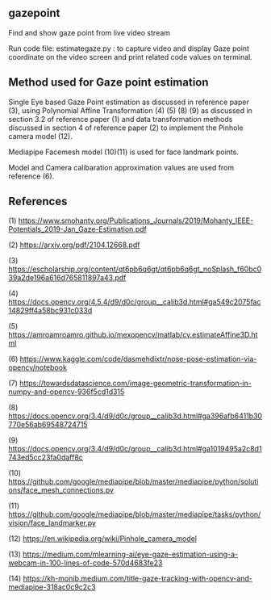 ## gazepoint
Find and show gaze point from live video stream

Run code file: estimategaze.py : to capture video and display Gaze point coordinate on the video screen and print related code values on terminal.

## Method used for Gaze point estimation

Single Eye based Gaze Point estimation as discussed in reference paper (3), using Polynomial Affine Transformation (4) (5) (8) (9) as discussed in section 3.2 of reference paper (1) and data transformation methods discussed in section 4 of reference paper (2) to implement the Pinhole camera model (12).

Mediapipe Facemesh model (10)(11) is used for face landmark points.

Model and Camera calibaration approximation values are used from reference (6).

## References

(1) https://www.smohanty.org/Publications_Journals/2019/Mohanty_IEEE-Potentials_2019-Jan_Gaze-Estimation.pdf

(2) https://arxiv.org/pdf/2104.12668.pdf

(3) https://escholarship.org/content/qt6pb6q6gt/qt6pb6q6gt_noSplash_f60bc039a2de196a616d765811897a43.pdf

(4) https://docs.opencv.org/4.5.4/d9/d0c/group__calib3d.html#ga549c2075fac14829ff4a58bc931c033d

(5) https://amroamroamro.github.io/mexopencv/matlab/cv.estimateAffine3D.html

(6) https://www.kaggle.com/code/dasmehdixtr/nose-pose-estimation-via-opencv/notebook

(7) https://towardsdatascience.com/image-geometric-transformation-in-numpy-and-opencv-936f5cd1d315

(8) https://docs.opencv.org/3.4/d9/d0c/group__calib3d.html#ga396afb6411b30770e56ab69548724715

(9) https://docs.opencv.org/3.4/d9/d0c/group__calib3d.html#ga1019495a2c8d1743ed5cc23fa0daff8c

(10) https://github.com/google/mediapipe/blob/master/mediapipe/python/solutions/face_mesh_connections.py

(11) https://github.com/google/mediapipe/blob/master/mediapipe/tasks/python/vision/face_landmarker.py

(12) https://en.wikipedia.org/wiki/Pinhole_camera_model

(13) https://medium.com/mlearning-ai/eye-gaze-estimation-using-a-webcam-in-100-lines-of-code-570d4683fe23

(14) https://kh-monib.medium.com/title-gaze-tracking-with-opencv-and-mediapipe-318ac0c9c2c3
